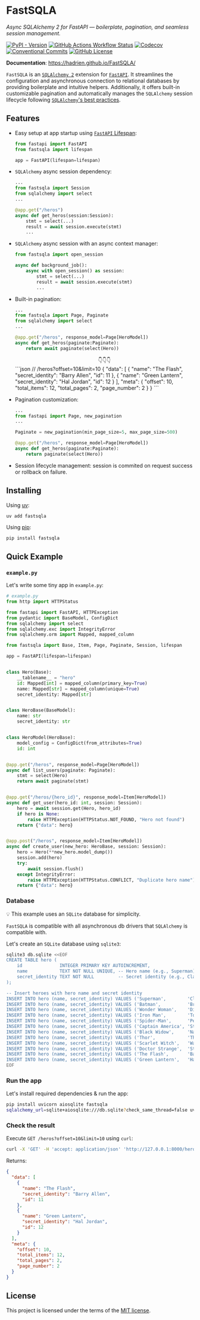 # FastSQLA

_Async SQLAlchemy 2 for FastAPI — boilerplate, pagination, and seamless session management._

[![PyPI - Version](https://img.shields.io/pypi/v/FastSQLA?color=brightgreen)](https://pypi.org/project/FastSQLA/)
[![GitHub Actions Workflow Status](https://img.shields.io/github/actions/workflow/status/hadrien/fastsqla/ci.yml?branch=main&logo=github&label=CI)](https://github.com/hadrien/FastSQLA/actions?query=branch%3Amain+event%3Apush)
[![Codecov](https://img.shields.io/codecov/c/github/hadrien/fastsqla?token=XK3YT60MWK&logo=codecov)](https://codecov.io/gh/hadrien/FastSQLA)
[![Conventional Commits](https://img.shields.io/badge/Conventional%20Commits-1.0.0-brightgreen.svg)](https://conventionalcommits.org)
[![GitHub License](https://img.shields.io/github/license/hadrien/fastsqla)](https://github.com/hadrien/FastSQLA/blob/main/LICENSE)

**Documentation**: https://hadrien.github.io/FastSQLA/

`FastSQLA` is an [`SQLAlchemy 2`](https://docs.sqlalchemy.org/en/20/) extension for
[`FastAPI`](https://fastapi.tiangolo.com/).
It streamlines the configuration and asynchronous connection to relational databases by
providing boilerplate and intuitive helpers. Additionally, it offers built-in
customizable pagination and automatically manages the `SQLAlchemy` session lifecycle
following [`SQLAlchemy`'s best practices](https://docs.sqlalchemy.org/en/20/orm/session_basics.html#when-do-i-construct-a-session-when-do-i-commit-it-and-when-do-i-close-it).

## Features

* Easy setup at app startup using
  [`FastAPI` Lifespan](https://fastapi.tiangolo.com/advanced/events/#lifespan):

    ```python
    from fastapi import FastAPI
    from fastsqla import lifespan

    app = FastAPI(lifespan=lifespan)
    ```

* `SQLAlchemy` async session dependency:

    ```python
    ...
    from fastsqla import Session
    from sqlalchemy import select
    ...

    @app.get("/heros")
    async def get_heros(session:Session):
        stmt = select(...)
        result = await session.execute(stmt)
        ...
    ```

* `SQLAlchemy` async session with an async context manager:

    ```python
    from fastsqla import open_session

    async def background_job():
        async with open_session() as session:
            stmt = select(...)
            result = await session.execute(stmt)
            ...
    ```

* Built-in pagination:

    ```python
    ...
    from fastsqla import Page, Paginate
    from sqlalchemy import select
    ...

    @app.get("/heros", response_model=Page[HeroModel])
    async def get_heros(paginate:Paginate):
        return await paginate(select(Hero))
    ```
    <center>👇👇👇</center>
    ```json
    // /heros?offset=10&limit=10
    {
      "data": [
        {
          "name": "The Flash",
          "secret_identity": "Barry Allen",
          "id": 11
        },
        {
          "name": "Green Lantern",
          "secret_identity": "Hal Jordan",
          "id": 12
        }
      ],
      "meta": {
        "offset": 10,
        "total_items": 12,
        "total_pages": 2,
        "page_number": 2
      }
    }
    ```

* Pagination customization:
    ```python
    ...
    from fastapi import Page, new_pagination
    ...

    Paginate = new_pagination(min_page_size=5, max_page_size=500)

    @app.get("/heros", response_model=Page[HeroModel])
    async def get_heros(paginate:Paginate):
        return paginate(select(Hero))
    ```
* Session lifecycle management: session is commited on request success or rollback on
  failure.


## Installing

Using [uv](https://docs.astral.sh/uv/):
```bash
uv add fastsqla
```

Using [pip](https://pip.pypa.io/):
```
pip install fastsqla
```

## Quick Example

### `example.py`

Let's write some tiny app in `example.py`:

```python
# example.py
from http import HTTPStatus

from fastapi import FastAPI, HTTPException
from pydantic import BaseModel, ConfigDict
from sqlalchemy import select
from sqlalchemy.exc import IntegrityError
from sqlalchemy.orm import Mapped, mapped_column

from fastsqla import Base, Item, Page, Paginate, Session, lifespan

app = FastAPI(lifespan=lifespan)


class Hero(Base):
    __tablename__ = "hero"
    id: Mapped[int] = mapped_column(primary_key=True)
    name: Mapped[str] = mapped_column(unique=True)
    secret_identity: Mapped[str]


class HeroBase(BaseModel):
    name: str
    secret_identity: str


class HeroModel(HeroBase):
    model_config = ConfigDict(from_attributes=True)
    id: int


@app.get("/heros", response_model=Page[HeroModel])
async def list_users(paginate: Paginate):
    stmt = select(Hero)
    return await paginate(stmt)


@app.get("/heros/{hero_id}", response_model=Item[HeroModel])
async def get_user(hero_id: int, session: Session):
    hero = await session.get(Hero, hero_id)
    if hero is None:
        raise HTTPException(HTTPStatus.NOT_FOUND, "Hero not found")
    return {"data": hero}


@app.post("/heros", response_model=Item[HeroModel])
async def create_user(new_hero: HeroBase, session: Session):
    hero = Hero(**new_hero.model_dump())
    session.add(hero)
    try:
        await session.flush()
    except IntegrityError:
        raise HTTPException(HTTPStatus.CONFLICT, "Duplicate hero name")
    return {"data": hero}
```

### Database

💡 This example uses an `SQLite` database for simplicity.

`FastSQLA` is compatible with all asynchronous db drivers that `SQLAlchemy` is
compatible with.

Let's create an `SQLite` database using `sqlite3`:
```bash
sqlite3 db.sqlite <<EOF
CREATE TABLE hero (
    id              INTEGER PRIMARY KEY AUTOINCREMENT,
    name            TEXT NOT NULL UNIQUE, -- Hero name (e.g., Superman)
    secret_identity TEXT NOT NULL         -- Secret identity (e.g., Clark Kent)
);

-- Insert heroes with hero name and secret identity
INSERT INTO hero (name, secret_identity) VALUES ('Superman',        'Clark Kent');
INSERT INTO hero (name, secret_identity) VALUES ('Batman',          'Bruce Wayne');
INSERT INTO hero (name, secret_identity) VALUES ('Wonder Woman',    'Diana Prince');
INSERT INTO hero (name, secret_identity) VALUES ('Iron Man',        'Tony Stark');
INSERT INTO hero (name, secret_identity) VALUES ('Spider-Man',      'Peter Parker');
INSERT INTO hero (name, secret_identity) VALUES ('Captain America', 'Steve Rogers');
INSERT INTO hero (name, secret_identity) VALUES ('Black Widow',     'Natasha Romanoff');
INSERT INTO hero (name, secret_identity) VALUES ('Thor',            'Thor Odinson');
INSERT INTO hero (name, secret_identity) VALUES ('Scarlet Witch',   'Wanda Maximoff');
INSERT INTO hero (name, secret_identity) VALUES ('Doctor Strange',  'Stephen Strange');
INSERT INTO hero (name, secret_identity) VALUES ('The Flash',       'Barry Allen');
INSERT INTO hero (name, secret_identity) VALUES ('Green Lantern',   'Hal Jordan');
EOF
```

### Run the app

Let's install required dependencies & run the app:
```bash
pip install uvicorn aiosqlite fastsqla
sqlalchemy_url=sqlite+aiosqlite:///db.sqlite?check_same_thread=false uvicorn example:app
```

### Check the result

Execute `GET /heros?offset=10&limit=10` using `curl`:
```bash
curl -X 'GET' -H 'accept: application/json' 'http://127.0.0.1:8000/heros?offset=10&limit=10'
```
Returns:
```json
{
  "data": [
    {
      "name": "The Flash",
      "secret_identity": "Barry Allen",
      "id": 11
    },
    {
      "name": "Green Lantern",
      "secret_identity": "Hal Jordan",
      "id": 12
    }
  ],
  "meta": {
    "offset": 10,
    "total_items": 12,
    "total_pages": 2,
    "page_number": 2
  }
}
```

## License

This project is licensed under the terms of the [MIT license](https://github.com/hadrien/FastSQLA/blob/main/LICENSE).